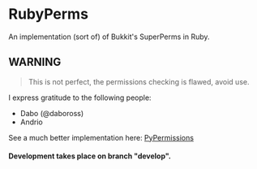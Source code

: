 RubyPerms
=========

An implementation (sort of) of Bukkit's SuperPerms in Ruby.

## WARNING
> This is not perfect, the permissions checking is flawed, avoid use.

I express gratitude to the following people:
- Dabo (@daboross)
- Andrio

See a much better implementation here: [PyPermissions](https://github.com/daboross/PyPermissions)

#### Development takes place on branch "develop".